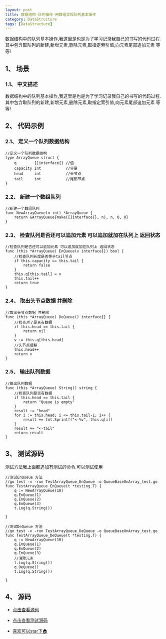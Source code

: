 ```yaml
---
layout: post
title: 数据结构-队列操作-用数组实现队列基本操作
category: DataStructure
tags: [DataStructure]
---
```

数据结构中的队列基本操作,我这里是也是为了学习记录我自己的书写的代码过程.其中包含取队列的新建,新增元素,删除元素,取指定索引值,向元素尾部追加元素 等等!

## 1、 场景 

### 1.1、 中文描述

数据结构中的队列基本操作,我这里是也是为了学习记录我自己的书写的代码过程.其中包含取队列的新建,新增元素,删除元素,取指定索引值,向元素尾部追加元素 等等!

## 2、 代码示例

### 2.1、 定义一个队列数据结构

```golang
//定义一个队列数据结构
type ArrayQueue struct {
	q        []interface{} //值
	capacity int           //容量
	head     int           //头节点
	tail     int           //尾部节点
}
```
### 2.2、 新建一个数组队列

```golang
//新建一个数组队列
func NewArrayQueue(n int) *ArrayQueue {
	return &ArrayQueue{make([]interface{}, n), n, 0, 0}
}
```

### 2.3、 检查队列是否还可以追加元素 可以追加就加在队列上 返回状态

```golang
//检查队列是否还可以追加元素 可以追加就加在队列上 返回状态
func (this *ArrayQueue) EnQueue(v interface{}) bool {
	//检查队列长度是否等于tail节点
	if this.capacity == this.tail {
		return false
	}
	this.q[this.tail] = v
	this.tail++
	return true
}
```

### 2.4、 取出头节点数据 并删除

```golang
//取出头节点数据 并删除
func (this *ArrayQueue) DeQueue() interface{} {
	//检查对了是否有数据
	if this.head == this.tail {
		return nil
	}
	v := this.q[this.head]
	//头节点后移
	this.head++
	return v
}
```

### 2.5、 输出队列数据

```golang
//输出队列数据
func (this *ArrayQueue) String() string {
	//检查队列是否有数据
	if this.head == this.tail {
		return "Queue is empty"
	}
	result := "head"
	for i := this.head; i <= this.tail-1; i++ {
		result += fmt.Sprintf("<-%v", this.q[i])
	}
	result += "<-tail"
	return result
}
```

## 3、 测试源码

测试方法我上面都追加有测试的命令.可以测试使用

```golang
//测试EnQueue 方法
//go test -v -run TestArrayQueue_EnQueue -o QueueBaseOnArray_test.go
func TestArrayQueue_EnQueue(t *testing.T) {
	q := NewArrayQueue(10)
	q.EnQueue(1)
	q.EnQueue(2)
	q.EnQueue(3)
	t.Log(q.String())

}

//测试DeQueue 方法
//go test -v -run TestArrayQueue_DeQueue -o QueueBaseOnArray_test.go
func TestArrayQueue_DeQueue(t *testing.T) {
	q := NewArrayQueue(10)
	q.EnQueue(1)
	q.EnQueue(2)
	q.EnQueue(3)
	//清除元素
	t.Log(q.String())
	q.DeQueue()
	t.Log(q.String())

}

```


## 4、 源码

* [点击查看源码](https://github.com/selfjt/algorithm/blob/master/golang/queue/QueueBaseOnArray.go "基本队列")

* [点击查看测试源码](https://github.com/selfjt/algorithm/blob/master/golang/stack/QueueBaseOnArray_test.go "基本队列test")

* [喜欢可以star下🏠](https://github.com/selfjt/algorithm "star")
